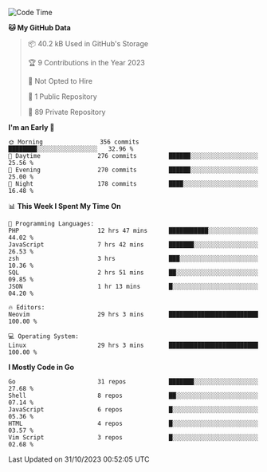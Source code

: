 
<!--START_SECTION:waka-->
![Code Time](http://img.shields.io/badge/Code%20Time-4%2C206%20hrs%2047%20mins-blue)

**🐱 My GitHub Data** 

> 📦 40.2 kB Used in GitHub's Storage 
 > 
> 🏆 9 Contributions in the Year 2023
 > 
> 🚫 Not Opted to Hire
 > 
> 📜 1 Public Repository 
 > 
> 🔑 89 Private Repository 
 > 
**I'm an Early 🐤** 

```text
🌞 Morning                356 commits         ████████░░░░░░░░░░░░░░░░░   32.96 % 
🌆 Daytime                276 commits         ██████░░░░░░░░░░░░░░░░░░░   25.56 % 
🌃 Evening                270 commits         ██████░░░░░░░░░░░░░░░░░░░   25.00 % 
🌙 Night                  178 commits         ████░░░░░░░░░░░░░░░░░░░░░   16.48 % 
```


📊 **This Week I Spent My Time On** 

```text
💬 Programming Languages: 
PHP                      12 hrs 47 mins      ███████████░░░░░░░░░░░░░░   44.02 % 
JavaScript               7 hrs 42 mins       ███████░░░░░░░░░░░░░░░░░░   26.53 % 
zsh                      3 hrs               ███░░░░░░░░░░░░░░░░░░░░░░   10.36 % 
SQL                      2 hrs 51 mins       ██░░░░░░░░░░░░░░░░░░░░░░░   09.85 % 
JSON                     1 hr 13 mins        █░░░░░░░░░░░░░░░░░░░░░░░░   04.20 % 

🔥 Editors: 
Neovim                   29 hrs 3 mins       █████████████████████████   100.00 % 

💻 Operating System: 
Linux                    29 hrs 3 mins       █████████████████████████   100.00 % 
```

**I Mostly Code in Go** 

```text
Go                       31 repos            ███████░░░░░░░░░░░░░░░░░░   27.68 % 
Shell                    8 repos             ██░░░░░░░░░░░░░░░░░░░░░░░   07.14 % 
JavaScript               6 repos             █░░░░░░░░░░░░░░░░░░░░░░░░   05.36 % 
HTML                     4 repos             █░░░░░░░░░░░░░░░░░░░░░░░░   03.57 % 
Vim Script               3 repos             █░░░░░░░░░░░░░░░░░░░░░░░░   02.68 % 
```




 Last Updated on 31/10/2023 00:52:05 UTC
<!--END_SECTION:waka-->
